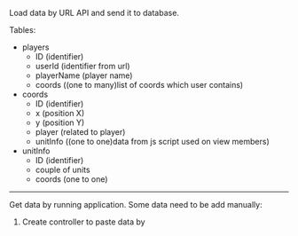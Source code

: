 Load data by URL API and send it to database.

Tables:
- players
  * ID (identifier)
  * userId (identifier from url)
  * playerName (player name)
  * coords ((one to many)list of coords which user contains)
- coords
    * ID (identifier)
    * x (position X)
    * y (position Y)
    * player (related to player)
    * unitInfo ((one to one)data from js script used on view members)
- unitInfo
    * ID (identifier)
    * couple of units
    * coords (one to one)
  
-----------------------
Get data by running application.
Some data need to be add manually:
1. Create controller to paste data by 

    